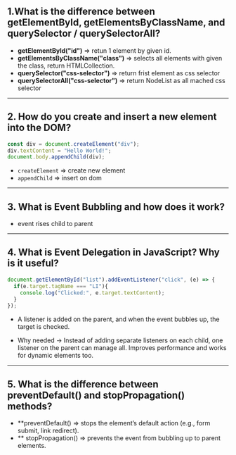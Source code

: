 ## 1.What is the difference between getElementById, getElementsByClassName, and querySelector / querySelectorAll?
- **getElementById("id")** => retun 1 element by given id.
- **getElementsByClassName("class")** => selects all elements with given the class, return HTMLCollection.
- **querySelector("css-selector")** => return frist element as css selector
- **querySelectorAll("css-selector")** => return NodeList as all mached css selector

---

## 2. How do you create and insert a new element into the DOM?
```js
const div = document.createElement("div");
div.textContent = "Hello World!";
document.body.appendChild(div);
```
- `createElement` => create new element
- `appendChild` => insert on dom  

---

## 3. What is Event Bubbling and how does it work?
- event rises child to parent

---

## 4. What is Event Delegation in JavaScript? Why is it useful?
```js
document.getElementById("list").addEventListener("click", (e) => {
  if(e.target.tagName === "LI"){
    console.log("Clicked:", e.target.textContent);
  }
});
```
- A listener is added on the parent, and when the event bubbles up, the target is checked.

- Why needed → Instead of adding separate listeners on each child, one listener on the parent can manage all. Improves performance and works for dynamic elements too.

---

## 5. What is the difference between preventDefault() and stopPropagation() methods?
- **preventDefault() => stops the element’s default action (e.g., form submit, link redirect).
- ** stopPropagation() => prevents the event from bubbling up to parent elements.